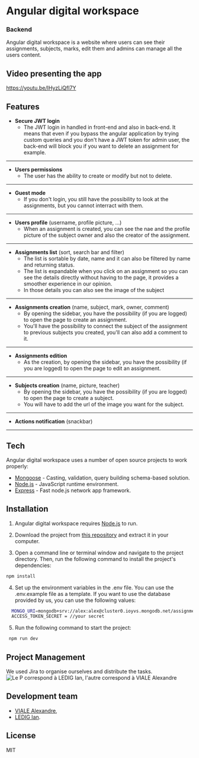 # Angular digital workspace
 ### Backend
 
 Angular digital workspace is a website where users can see their assignments, subjects, marks, edit them and admins can manage all the users content.
 
 ## Video presenting the app
 https://youtu.be/IHyzLiQfI7Y

 ## Features
 
-  **Secure JWT login**
	- The JWT login in handled in front-end and also in back-end. It means that even if you bypass the angular application by trying custom queries and you don't have a JWT token for admin user, the back-end will block you if you want to delete an assignment for example.
---
-  **Users permissions**
	-  The user has the ability to create or modify but not to delete.
---
-  **Guest mode**
	- If you don't login, you still have the possibility to look at the assignments, but you cannot interract with them.
---
-  **Users profile** (username, profile picture, ...)
	- When an assignment is created, you can see the nae and the profile picture of the subject owner and also the creator of the assignment.
---
-  **Assignments list** (sort, search bar and filter)
	- The list is sortable by date, name and it can also be filtered by name and returning status.
	- The list is expandable when you click on an assignment so you can see the details directly without having to the page, it provides a smoother experience in our opinion.
	- In those details you can also see the image of the subject
---
-  **Assignments creation** (name, subject, mark, owner, comment)
	- By opening the sidebar, you have the possibility (if you are logged) to open the page to create an assignment.
	- You'll have the possibility to connect the subject of the assignment to previous subjects you created, you'll can also add a comment to it.
---
-  **Assignments edition**
	- As the creation, by opening the sidebar, you have the possibility (if you are logged) to open the page to edit an assignment.
---
-  **Subjects creation** (name, picture, teacher)
	- By opening the sidebar, you have the possibility (if you are logged) to open the page to create a subject.
	- You will have to add the url of the image you want for the subject.
---
-  **Actions notification** (snackbar)
---
 
 ## Tech
 
 Angular digital workspace uses a number of open source projects to work properly:
 
 - [Mongoose](https://mongoosejs.com/) - Casting, validation, query building schema-based solution.
 - [Node.js](https://nodejs.org/) - JavaScript runtime environment.
 - [Express](http://expressjs.com) - Fast node.js network app framework.
 
 ## Installation
 
 1. Angular digital workspace requires [Node.js](https://nodejs.org/) to run.

 2. Download the project from [this repository](https://github.com/alexandre-viale/AngularFrontM1MIAGE) and extract it in your computer.

 3. Open a command line or terminal window and navigate to the project directory. Then, run the following command to install the project's dependencies:
 ```sh
 npm install
```

 4. Set up the environment variables in the .env file. You can use the .env.example file as a template. If you want to use the database provided by us, you can use the following values: 
```sh
  MONGO_URI=mongodb+srv://alex:alex@cluster0.ioyvs.mongodb.net/assignments?retryWrites=true&w=majority
  ACCESS_TOKEN_SECRET = //your secret
```

 5. Run the following command to start the project:
 
```sh
 npm run dev
```
 ## Project Management
We used Jira to organise ourselves and distribute the tasks.
![Le P correspond à LEDIG Ian, l'autre correspond à VIALE Alexandre](https://cdn.discordapp.com/attachments/938717552723505182/1063776504175140894/image.png)

 ## Development team
 - [VIALE Alexandre](https://github.com/alexandre-viale),
 - [LEDIG Ian](https://github.com/ian-ledig).
 
 ## License
 
 MIT
